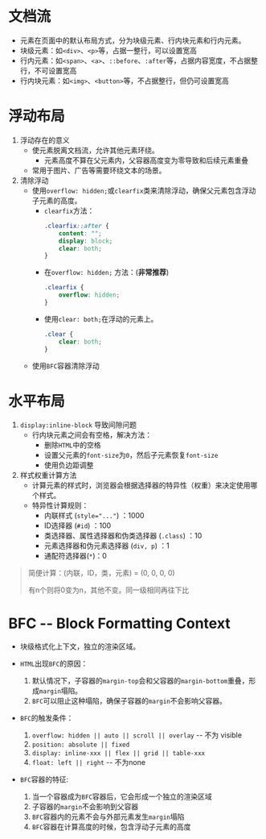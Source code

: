 # 文档流

- 元素在页面中的默认布局方式，分为块级元素、行内块元素和行内元素。
- 块级元素：如`<div>`、`<p>`等，占据一整行，可以设置宽高
- 行内元素：如`<span>`、`<a>`、`::before`、`:after`等，占据内容宽度，不占据整行，不可设置宽高
- 行内块元素：如`<img>`、`<button>`等，不占据整行，但仍可设置宽高

# 浮动布局

1. 浮动存在的意义
    - 使元素脱离文档流，允许其他元素环绕。
        - 元素高度不算在父元素内，父容器高度变为零导致和后续元素重叠
    - 常用于图片、广告等需要环绕文本的场景。
2. 清除浮动
    - 使用`overflow: hidden;`或`clearfix`类来清除浮动，确保父元素包含浮动子元素的高度。
        - `clearfix`方法：
          ```css
          .clearfix::after {
              content: "";
              display: block;
              clear: both;
          }
          ```
        - 在`overflow: hidden;` 方法：(**非常推荐**)
          ```css
          .clearfix {
              overflow: hidden;
          }
          ```
        - 使用`clear: both;`在浮动的元素上。
          ```css
          .clear {
              clear: both;
          }
          ```
    - 使用`BFC`容器清除浮动

# 水平布局

1. `display:inline-block` 导致间隙问题
    - 行内块元素之间会有空格，解决方法：
        - 删除`HTML`中的空格
        - 设置父元素的`font-size`为`0`，然后子元素恢复`font-size`
        - 使用负边距调整
2. 样式权重计算方法
    - 计算元素的样式时，浏览器会根据选择器的特异性（权重）来决定使用哪个样式。
    - 特异性计算规则：
        - 内联样式 (`style="..."`) ：1000
        - ID选择器 (`#id`) ：100
        - 类选择器、属性选择器和伪类选择器 (`.class`) ：10
        - 元素选择器和伪元素选择器 (`div, p`) ：1
        - 通配符选择器(`*`)：0

> 简便计算：(内联，ID，类，元素) = (0, 0, 0, 0)
>
> 有n个则将0变为n，其他不变。同一级相同再往下比

# BFC -- Block Formatting Context

- 块级格式化上下文，独立的渲染区域。
- `HTML`出现`BFC`的原因：
    1. 默认情况下，子容器的`margin-top`会和父容器的`margin-bottom`重叠，形成`margin`塌陷。
    2. `BFC`可以阻止这种塌陷，确保子容器的`margin`不会影响父容器。

- `BFC`的触发条件：
    1. `overflow: hidden || auto || scroll || overlay` -- 不为 visible
    2. `position: absolute || fixed` 
    3. `display: inline-xxx || flex || grid || table-xxx`
    4. `float: left || right` -- 不为none

- `BFC`容器的特征:
    1. 当一个容器成为`BFC`容器后，它会形成一个独立的渲染区域
    2. 子容器的`margin`不会影响到父容器
    3. `BFC`容器内的元素不会与外部元素发生`margin`塌陷
    4. `BFC`容器在计算高度的时候，包含浮动子元素的高度